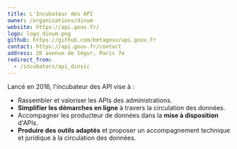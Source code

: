 ```yaml
---
title: L'Incubateur des API
owner: /organisations/dinum
website: https://api.gouv.fr/
logo: logo_dinum.png
github: https://github.com/betagouv/api.gouv.fr
contact: https://api.gouv.fr/contact
address: 20 avenue de Ségur, Paris 7e
redirect_from:
  - /incubators/api_dinsic
---
```


Lancé en 2016, l'incubateur des API vise à :
* Rassembler et valoriser les APIs des administrations.
* **Simplifier les démarches en ligne** à travers la circulation des données.
* Accompagner les producteur de données dans la **mise à disposition** d'APIs.
* **Produire des outils adaptés** et proposer un accompagnement technique et juridique à la circulation des données.
